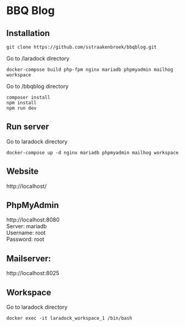 # BBQ Blog

## Installation
```
git clone https://github.com/sstraakenbroek/bbqblog.git
```
Go to /laradock directory   
```
docker-compose build php-fpm nginx mariadb phpmyadmin mailhog workspace
```
Go to /bbqblog directory
```
composer install
npm install
npm run dev
```   

## Run server
Go to laradock directory
```
docker-compose up -d nginx mariadb phpmyadmin mailhog workspace
```

## Website
http://localhost/

## PhpMyAdmin
http://localhost:8080  
Server: mariadb  
Username: root  
Password: root  

## Mailserver:
http://localhost:8025

## Workspace
Go to laradock directory
```
docker exec -it laradock_workspace_1 /bin/bash
```